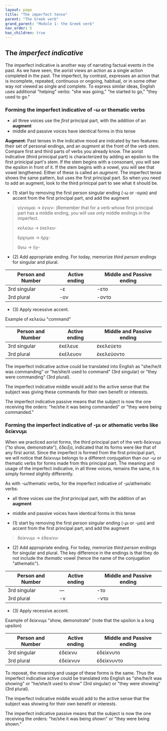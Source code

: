 ```yaml
---
layout: page
title: "The imperfect tense"
parent: "The Greek verb"
grand_parent: "Module 1: the Greek verb"
nav_order: 5
has_children: true
---
```


## The *imperfect indicative*

The imperfect indicative is another way of narrating factual events in the past. 
As we have seen, the aorist views an action as a single action completed in the past. 
The imperfect, by contrast, expresses an action that is incomplete, repeated, continuous or ongoing, habitual, or in some other way *not* viewed as single and complete. To express similar ideas, English uses additional "helping" verbs: "she was going," "he started to go," "they used to go."


### Forming the imperfect indicative of -ω or thematic verbs

- all three voices use the *first* principal part, with the addition of an **augment**
- middle and passive voices have identical forms in this tense

**Augment**:
Past tenses in the indicative mood are indcated by two features: their set of personal endings, and an *augment* at the front of the verb stem.
Compare first and third parts of verbs you already know. The aorist indicative (third prinicipal part) is characterized by adding an epsilon to the first prinicipal part's stem. If the stem begins with a consonant, you will see the epsilon in front of it. If the stem begins with a vowel, you will see that vowel lengthened. Either of these is called an *augment*. The imperfect tense shows the same pattern, but uses the first principal part. So when you need to add an augment, look to the third prinicpal part to see what it should be. 

- (1) start by removing the first person singular ending (-ω or -ομαι) and accent from the first principal part, and add the augment 

> γίγνομαι -> ἐγιγν- (Remember that for a verb whose first principal part has a middle ending, you will use only middle endings in the imperfect.
>
> κελεύω -> ἐκελευ-
>
> ἔρχομαι -> ἠρχ-
>
> ἄγω -> ἠγ-


- (2) Add appropriate ending.  For today, memorize *third person* endings for singular and plural.

| Person and Number | Active ending | Middle and Passive ending |
| --- | --- | --- |
| 3rd singular |  -ε | -ετο |
| 3rd plural | -ον | -οντο |


- (3) Apply recessive accent.  

Example of κελεύω "command"

| Person and Number | Active ending | Middle and Passive ending |
| --- | --- | --- |
| 3rd singular |  ἐκέλευε  | ἐκελεύετο |
| 3rd plural | ἐκέλευον | ἐκελεύοντο |

The imperfect indicative active could be translated into English as "she/he/it was commanding" or "he/she/it used to command" (3rd singular) or "they were commanding" (3rd plural).

The imperfect indicative middle would add to the active sense that the subject was giving these commands for their own benefit or interests.

The imperfect indicative passive means that the subject is now the one receiving the orders: "he/she it was being commanded" or "they were being commanded."


### Forming the imperfect indicative of -μι or athematic verbs like δείκνυμι 

When we practiced aorist forms, the third principal part of the verb δείκνυμι ("to show, demonstrate"), ἔδειξα, indicated that its forms were like that of any first aorist. Since the imperfect is formed from the first principal part, we will notice that δείκνυμι belongs to a different conjugation than our -ω or thematic verbs for forms made from this principal part. The meaning and usage of the imperfect indicative, in all three voices, remains the same, it is simply formed slightly differently. 

As with -ω/thematic verbs, for the imperfect indicative of -μι/athematic verbs:

- all three voices use the *first* principal part, with the addition of an **augment**
- middle and passive voices have identical forms in this tense

- (1) start by removing the first person singular ending (-μι or -μαι) and accent from the first principal part, and add the augment 

> δείκνυμι  -> ἐδεικνυ-


- (2) Add appropriate ending.  For today, memorize *third person* endings for singular and plural. The key difference in the endings is that they do not include the _thematic_ vowel (hence the name of the conjugation "athematic").

| Person and Number | Active ending | Middle and Passive ending |
| --- | --- | --- |
| 3rd singular |  — | -το |
| 3rd plural | -ν | -ντο |


- (3) Apply recessive accent.  

Example of δείκνυμι "show, demonstrate" (note that the upsilon is a long upsilon)

| Person and Number | Active ending | Middle and Passive ending |
| --- | --- | --- |
| 3rd singular |  ἐδείκνυ  | ἐδείκνυτο  |
| 3rd plural | ἐδείκνυν  | ἐδείκνυντο  |

To repoeat, the meaning and usage of these forms is the same. Thus the imperfect indicative active could be translated into English as "she/he/it was showing" or "he/she/it used to show" (3rd singular) or "they were showing" (3rd plural).

The imperfect indicative middle would add to the active sense that the subject was showing for their own benefit or interests.

The imperfect indicative passive means that the subject is now the one receiving the orders: "he/she it was being shown" or "they were being shown."
